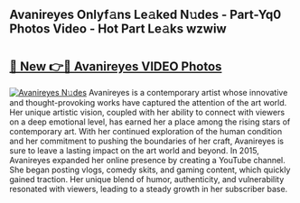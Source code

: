## Avanireyes Onlyf𝚊ns Le𝚊ked N𝚞des - Part-Yq0 Photos Video - Hot Part Le𝚊ks wzwiw

# <h2><a href="http://ab45112.deff.icu/?id=Avanireyes">🔗 New 👉🔴 Avanireyes VIDEO Photos</a></h2>

[![Avanireyes N𝚞des](https://i.imgur.com/rIISA9y.gif)](http://ab45112.deff.icu/?id=Avanireyes)
Avanireyes is a contemporary artist whose innovative and thought-provoking works have captured the attention of the art world. Her unique artistic vision, coupled with her ability to connect with viewers on a deep emotional level, has earned her a place among the rising stars of contemporary art. With her continued exploration of the human condition and her commitment to pushing the boundaries of her craft, Avanireyes is sure to leave a lasting impact on the art world and beyond. In 2015, Avanireyes expanded her online presence by creating a YouTube channel. She began posting vlogs, comedy skits, and gaming content, which quickly gained traction. Her unique blend of humor, authenticity, and vulnerability resonated with viewers, leading to a steady growth in her subscriber base.
